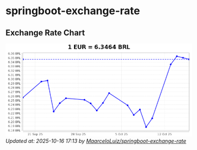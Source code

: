# springboot-exchange-rate

<!-- EXCHANGE-RATE-START -->
## Exchange Rate Chart

![Exchange Rate Chart](charts/chart.png)*Updated at: 2025-10-16 17:13 by [MaarceloLuiz/springboot-exchange-rate](https://github.com/MaarceloLuiz/springboot-exchange-rate)*


<!-- EXCHANGE-RATE-END -->